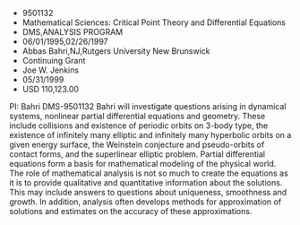 
* 9501132
* Mathematical Sciences: Critical Point Theory and Differential Equations
* DMS,ANALYSIS PROGRAM
* 06/01/1995,02/26/1997
* Abbas Bahri,NJ,Rutgers University New Brunswick
* Continuing Grant
* Joe W. Jenkins
* 05/31/1999
* USD 110,123.00

PI: Bahri DMS-9501132 Bahri will investigate questions arising in dynamical
systems, nonlinear partial differential equations and geometry. These include
collisions and existence of periodic orbits on 3-body type, the existence of
infinitely many elliptic and infinitely many hyperbolic orbits on a given energy
surface, the Weinstein conjecture and pseudo-orbits of contact forms, and the
superlinear elliptic problem. Partial differential equations form a basis for
mathematical modeling of the physical world. The role of mathematical analysis
is not so much to create the equations as it is to provide qualitative and
quantitative information about the solutions. This may include answers to
questions about uniqueness, smoothness and growth. In addition, analysis often
develops methods for approximation of solutions and estimates on the accuracy of
these approximations.
